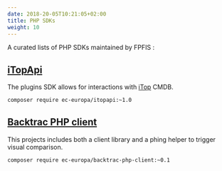 ```yaml
---
date: 2018-20-05T10:21:05+02:00
title: PHP SDKs
weight: 10
---
```


A curated lists of PHP SDKs maintained by FPFIS :

## [iTopApi](/php-sdks/itopapi)

The plugins SDK allows for interactions with [iTop](http://www.combodo.com/itop) CMDB.

```sh
composer require ec-europa/itopapi:~1.0
```

## [Backtrac PHP client](https://github.com/ec-europa/backtrac-php-client)

This projects includes both a client library and a phing helper to trigger visual comparison.

```sh
composer require ec-europa/backtrac-php-client:~0.1
```
